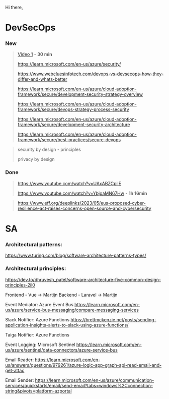 Hi there,

# DevSecOps
### New

> <a href="https://youtu.be/PGYVUI8hJPk/" target="_blank">Video 1</a> - **30 min**
>
> https://learn.microsoft.com/en-us/azure/security/
>
> https://www.webcluesinfotech.com/devops-vs-devsecops-how-they-differ-and-whats-better
>
> https://learn.microsoft.com/en-us/azure/cloud-adoption-framework/secure/development-security-strategy-overview
>
> https://learn.microsoft.com/en-us/azure/cloud-adoption-framework/secure/devops-strategy-process-security
>
> https://learn.microsoft.com/en-us/azure/cloud-adoption-framework/secure/development-security-architecture
>
> https://learn.microsoft.com/en-us/azure/cloud-adoption-framework/secure/best-practices/secure-devops

> security by design - principles
>
> privacy by design

### Done
> https://www.youtube.com/watch?v=UAxABZCpilE
> 
> https://www.youtube.com/watch?v=YbjoaMN67Hw - **1h 16min**

> https://www.eff.org/deeplinks/2023/05/eus-proposed-cyber-resilience-act-raises-concerns-open-source-and-cybersecurity

# SA
### Architectural patterns:
https://www.turing.com/blog/software-architecture-patterns-types/

### Architectural principles:
https://dev.to/dhruvesh_patel/software-architecture-five-common-design-principles-2il0

Frontend - Vue -> Martijn
Backend - Laravel -> Martijn
 
Event Mediator: Azure Event Bus
https://learn.microsoft.com/en-us/azure/service-bus-messaging/compare-messaging-services
 
Slack Notifier: Azure Functions
https://brettmckenzie.net/posts/sending-application-insights-alerts-to-slack-using-azure-functions/
 
Taiga Notifier: Azure Functions
 
Event Logging:
Microsoft Sentinel
https://learn.microsoft.com/en-us/azure/sentinel/data-connectors/azure-service-bus
 
Email Reader:
https://learn.microsoft.com/en-us/answers/questions/979261/azure-logic-app-graph-api-read-email-and-get-attac
 
Email Sender:
https://learn.microsoft.com/en-us/azure/communication-services/quickstarts/email/send-email?tabs=windows%2Cconnection-string&pivots=platform-azportal
